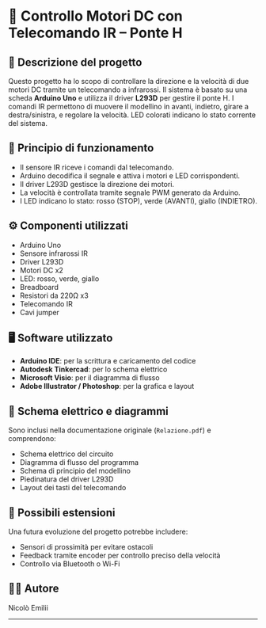 # 🚗 Controllo Motori DC con Telecomando IR – Ponte H

## 🔧 Descrizione del progetto
Questo progetto ha lo scopo di controllare la direzione e la velocità di due motori DC tramite un telecomando a infrarossi. Il sistema è basato su una scheda **Arduino Uno** e utilizza il driver **L293D** per gestire il ponte H. I comandi IR permettono di muovere il modellino in avanti, indietro, girare a destra/sinistra, e regolare la velocità. LED colorati indicano lo stato corrente del sistema.

## 🧠 Principio di funzionamento
- Il sensore IR riceve i comandi dal telecomando.
- Arduino decodifica il segnale e attiva i motori e LED corrispondenti.
- Il driver L293D gestisce la direzione dei motori.
- La velocità è controllata tramite segnale PWM generato da Arduino.
- I LED indicano lo stato: rosso (STOP), verde (AVANTI), giallo (INDIETRO).

## ⚙️ Componenti utilizzati
- Arduino Uno  
- Sensore infrarossi IR  
- Driver L293D  
- Motori DC x2  
- LED: rosso, verde, giallo  
- Breadboard  
- Resistori da 220Ω x3  
- Telecomando IR  
- Cavi jumper

## 🖥️ Software utilizzato
- **Arduino IDE**: per la scrittura e caricamento del codice  
- **Autodesk Tinkercad**: per lo schema elettrico  
- **Microsoft Visio**: per il diagramma di flusso  
- **Adobe Illustrator / Photoshop**: per la grafica e layout

## 🧩 Schema elettrico e diagrammi
Sono inclusi nella documentazione originale (`Relazione.pdf`) e comprendono:
- Schema elettrico del circuito
- Diagramma di flusso del programma
- Schema di principio del modellino
- Piedinatura del driver L293D
- Layout dei tasti del telecomando

## 🔄 Possibili estensioni
Una futura evoluzione del progetto potrebbe includere:
- Sensori di prossimità per evitare ostacoli
- Feedback tramite encoder per controllo preciso della velocità
- Controllo via Bluetooth o Wi-Fi

## 👨‍💻 Autore

Nicolò Emilii

---
